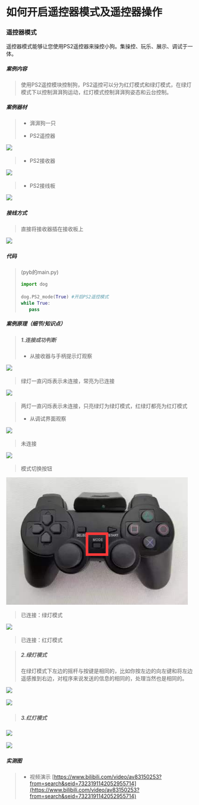 # 如何开启遥控器模式及遥控器操作

### 遥控器模式

遥控器模式能够让您使用PS2遥控器来操控小狗。集操控、玩乐、展示、调试于一体。



##### 案例内容

>​	使用PS2遥控模块控制狗，PS2遥控可以分为红灯模式和绿灯模式，在绿灯模式下以控制湃湃狗运动，红灯模式控制湃湃狗姿态和云台控制。

##### 案例器材

>* 湃湃狗一只
>
>* PS2遥控器
>

![](/pic/ch4/4.3.1/1.png) 

>* PS2接收器
>

![](/pic/ch4/4.3.1/2.png) 

>* PS2接线板
>

![](/pic/ch4/4.3.1/3.png) 

##### 接线方式

>直接将接收器插在接收板上

![](/pic/ch4/4.3.1/4.png) 

##### 代码

>(pyb的main.py)
>```python
>import dog
>
>dog.PS2_mode(True) #开启PS2遥控模式
>while True:
>    pass
>```

##### 案例原理（细节/知识点）

>##### 1.连接成功判断  
>
>-	从接收器与手柄提示灯观察  
>

![](/pic/ch4/4.3.1/5.png) 

>  绿灯一直闪烁表示未连接，常亮为已连接  
>

![](/pic/ch4/4.3.1/6.png) 

>  两灯一直闪烁表示未连接，只亮绿灯为绿灯模式，红绿灯都亮为红灯模式  
>
>-   从调试界面观察  
>

![](/pic/ch4/4.3.1/7.png) 

>  未连接  
>

![](/pic/ch4/4.3.1/8.png) 

>  模式切换按钮 
>

![](/pic/ch4/4.3.1/mode.png) 

>  已连接：绿灯模式  
>

![](/pic/ch4/4.3.1/9.png) 

>  已连接：红灯模式  
>

>##### 2.绿灯模式
>
>   在绿灯模式下左边的摇杆与按键是相同的，比如你按左边的向左键和将左边遥感推到右边，对程序来说发送的信息的相同的，处理当然也是相同的。  
>

![](/pic/ch4/4.3.1/10.png) 

![](/pic/ch4/4.3.1/11.png) 

>##### 3.红灯模式  

![](/pic/ch4/4.3.1/12.png) 

![](/pic/ch4/4.3.1/13.png) 

##### 实测图

>- 视频演示 [https://www.bilibili.com/video/av83150253?from=search&seid=7323191142052955714](https://www.bilibili.com/video/av83150253?from=search&seid=7323191142052955714) 